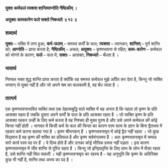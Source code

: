 #### युक्तः कर्मफलं त्यक्त्वा शान्तिमाप्नोति नैष्ठिकीम् ।
#### अयुक्तः कामकारेण फले सक्तो निबध्यते ॥ १२ ॥

### शब्दार्थ

**युक्तः** – भक्ति में लगा हुआ; **कर्म-फलम्** – समस्त  कर्मों के फल; **त्यक्त्वा** – त्यागकर; **शान्तिम्** – पूर्ण शान्ति को; **आप्नोति** – प्राप्त करता है; **नैष्ठिकीम्** – अचल; **अयुक्तः** – कृष्णभावना से रहित; **काम-कारेण** – कर्मफल को भोगने के कारण; **फले** – फल में; **सक्तः** – आसक्त; **निबध्यते** – बँधता है ।

### भावार्थ

निश्चल भक्त शुद्ध शान्ति प्राप्त करता है क्योंकि वह समस्त कर्मफल मुझे अर्पित कर देता है, किन्तु जो व्यक्ति भगवान् से युक्त नहीं है और जो अपने श्रम का फलकामी है, वह बँध जाता है ।

### तात्पर्य

एक कृष्णभावनाभावित व्यक्ति तथा एक देहात्मबुद्धि वाले व्यक्ति में यह अन्तर है कि पहला तो कृष्ण के प्रति आसक्त रहता है जबकि दूसरा अपने कर्मों के फल के प्रति आसक्त रहता है । जो व्यक्ति कृष्ण के प्रति आसक्त रहकर उन्हीं के लिए कर्म करता है वह निश्चय ही मुक्त पुरुष है और उसे अपने कर्मफल की कोई चिन्ता नहीं होती । भागवत में किसी कर्म के फल की चिन्ता का कारण परम सत्य के ज्ञान के बिना द्वैतभाव में रहकर कर्म करना बताया गया है । कृष्ण श्रीभगवान् हैं । कृष्णभावनामृत में कोई द्वैत नहीं रहता । जो कुछ विद्यमान है वह कृष्ण की शक्ति का प्रतिफल है और कृष्ण सर्वमंगलमय हैं । अतः कृष्णभावनामृत में सम्पन्न सारे कार्य परम पद पर हैं । वे दिव्य होते हैं और उनका कोई भौतिक प्रभाव नहीं पड़ता । इस कारण कृष्णभावनामृत में जीव शान्ति से पूरित रहता है । किन्तु जो इन्द्रियतृप्ति के लिए लाभ के लोभ में फँसा रहता है, उसे शान्ति नहीं मिल सकती । यही कृष्णभावनामृत का रहस्य है - यह अनुभूति कि कृष्ण के अतिरिक्त कुछ भी नहीं है, शान्ति तथा अभय का पद है ।